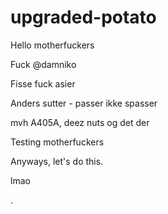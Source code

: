 # upgraded-potato

Hello motherfuckers

Fuck @damniko

Fisse
fuck asier

Anders sutter - passer ikke spasser

mvh A405A, deez nuts og det der

Testing motherfuckers

Anyways, let's do this.

lmao

.